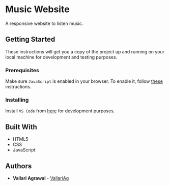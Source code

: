 # Music Website

A responsive website to listen music.

## Getting Started

These instructions will get you a copy of the project up and running on your local machine for development and testing purposes. 

### Prerequisites

Make sure `JavaScript` is enabled in your browser. To enable it, follow [these](https://www.enable-javascript.com/) instructions. 

### Installing

Install `VS Code` from [here](https://code.visualstudio.com/) for development purposes.


## Built With

* HTML5
* CSS
* JavaScript


## Authors

* **Vallari Agrawal** - [VallariAg](https://github.com/VallariAg)


